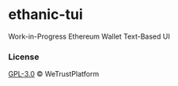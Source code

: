 # ethanic-tui
Work-in-Progress Ethereum Wallet Text-Based UI

### License
[GPL-3.0](https://www.gnu.org/licenses/gpl-3.0.txt) &copy; WeTrustPlatform
